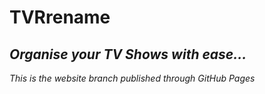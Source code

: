 # TVRrename
## *Organise your TV Shows with ease...* ##

*This is the website branch published through GitHub Pages*

